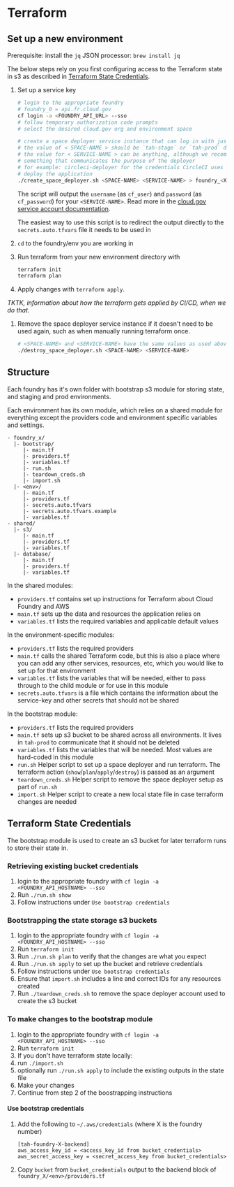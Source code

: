 # Terraform

## Set up a new environment

Prerequisite: install the `jq` JSON processor: `brew install jq`

The below steps rely on you first configuring access to the Terraform state in s3 as described in [Terraform State Credentials](#terraform-state-credentials).

1. Set up a service key
    ```bash
    # login to the appropriate foundry
    # foundry_0 = api.fr.cloud.gov
    cf login -a <FOUNDRY_API_URL> --sso
    # follow temporary authorization code prompts
    # select the desired cloud.gov org and environment space

    # create a space deployer service instance that can log in with just a username and password
    # the value of < SPACE-NAME > should be `tah-stage` or `tah-prod` depending on where you are working
    # the value for < SERVICE-NAME > can be anything, although we recommend
    # something that communicates the purpose of the deployer
    # for example: circleci-deployer for the credentials CircleCI uses to
    # deploy the application
    ./create_space_deployer.sh <SPACE-NAME> <SERVICE-NAME> > foundry_<X>/<env>/secrets.auto.tfvars
    ```

    The script will output the `username` (as `cf_user`) and `password` (as `cf_password`) for your `<SERVICE-NAME>`. Read more in the [cloud.gov service account documentation](https://cloud.gov/docs/services/cloud-gov-service-account/).

    The easiest way to use this script is to redirect the output directly to the `secrets.auto.tfvars` file it needs to be used in

1. `cd` to the foundry/env you are working in

1. Run terraform from your new environment directory with
    ```bash
    terraform init
    terraform plan
    ```

1. Apply changes with `terraform apply`.

  *TKTK, information about how the terraform gets applied by CI/CD, when we do that.*

1. Remove the space deployer service instance if it doesn't need to be used again, such as when manually running terraform once.
    ```bash
    # <SPACE-NAME> and <SERVICE-NAME> have the same values as used above.
    ./destroy_space_deployer.sh <SPACE-NAME> <SERVICE-NAME>
    ```

## Structure

Each foundry has it's own folder with bootstrap s3 module for storing state, and staging and prod environments.

Each environment has its own module, which relies on a shared module for everything except the providers code and environment specific variables and settings.

```
- foundry_x/
  |- bootstrap/
     |- main.tf
     |- providers.tf
     |- variables.tf
     |- run.sh
     |- teardown_creds.sh
     |- import.sh
  |- <env>/
     |- main.tf
     |- providers.tf
     |- secrets.auto.tfvars
     |- secrets.auto.tfvars.example
     |- variables.tf
- shared/
  |- s3/
     |- main.tf
     |- providers.tf
     |- variables.tf
  |- database/
     |- main.tf
     |- providers.tf
     |- variables.tf
```

In the shared modules:
- `providers.tf` contains set up instructions for Terraform about Cloud Foundry and AWS
- `main.tf` sets up the data and resources the application relies on
- `variables.tf` lists the required variables and applicable default values

In the environment-specific modules:
- `providers.tf` lists the required providers
- `main.tf` calls the shared Terraform code, but this is also a place where you can add any other services, resources, etc, which you would like to set up for that environment
- `variables.tf` lists the variables that will be needed, either to pass through to the child module or for use in this module
- `secrets.auto.tfvars` is a file which contains the information about the service-key and other secrets that should not be shared

In the bootstrap module:
- `providers.tf` lists the required providers
- `main.tf` sets up s3 bucket to be shared across all environments. It lives in `tah-prod` to communicate that it should not be deleted
- `variables.tf` lists the variables that will be needed. Most values are hard-coded in this module
- `run.sh` Helper script to set up a space deployer and run terraform. The terraform action (`show`/`plan`/`apply`/`destroy`) is passed as an argument
- `teardown_creds.sh` Helper script to remove the space deployer setup as part of `run.sh`
- `import.sh` Helper script to create a new local state file in case terraform changes are needed

## Terraform State Credentials

The bootstrap module is used to create an s3 bucket for later terraform runs to store their state in.

### Retrieving existing bucket credentials

1. login to the appropriate foundry with `cf login -a <FOUNDRY_API_HOSTNAME> --sso`
1. Run `./run.sh show`
1. Follow instructions under `Use bootstrap credentials`

### Bootstrapping the state storage s3 buckets

1. login to the appropriate foundry with `cf login -a <FOUNDRY_API_HOSTNAME> --sso`
1. Run `terraform init`
1. Run `./run.sh plan` to verify that the changes are what you expect
1. Run `./run.sh apply` to set up the bucket and retrieve credentials
1. Follow instructions under `Use bootstrap credentials`
1. Ensure that `import.sh` includes a line and correct IDs for any resources created
1. Run `./teardown_creds.sh` to remove the space deployer account used to create the s3 bucket

### To make changes to the bootstrap module

1. login to the appropriate foundry with `cf login -a <FOUNDRY_API_HOSTNAME> --sso`
1. Run `terraform init`
1. If you don't have terraform state locally:
  1. run `./import.sh`
  1. optionally run `./run.sh apply` to include the existing outputs in the state file
1. Make your changes
1. Continue from step 2 of the boostrapping instructions

#### Use bootstrap credentials

1. Add the following to `~/.aws/credentials` (where X is the foundry number)
    ```
    [tah-foundry-X-backend]
    aws_access_key_id = <access_key_id from bucket_credentials>
    aws_secret_access_key = <secret_access_key from bucket_credentials>
    ```

1. Copy `bucket` from `bucket_credentials` output to the backend block of `foundry_X/<env>/providers.tf`
